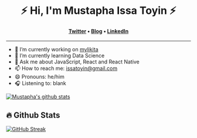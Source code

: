 <!--### Hi, there 👋 I'm Mustapha Issa Toyin-->
<h1 align="center">⚡️ Hi, I'm Mustapha Issa Toyin ⚡️</h1>
<h4 align="center"><a href="https://twitter.com/dev_emaitee">Twitter</a> &bull; <a href="https://medium.com/@mustaphaissatoyin">Blog</a> &bull; <a href="https://www.linkedin.com/in/mustapha-issa-toyin-67733489/">LinkedIn</a></h4>

----

- 🔭 I’m currently working on [mylikita](https://mylikita.clinic)
- 🌱 I’m currently learning Data Science
- 💬 Ask me about JavaScript, React and React Native
- 📫 How to reach me: [issatoyin@gmail.com](mailto:issatoyin@gmail.com)
- 😄 Pronouns: he/him
- 🎧 Listening to: blank

[![Mustapha's github stats](https://github-readme-stats.vercel.app/api?username=emaitee&count_private=true&show_icons=true&theme=radical)](https://github.com/emaitee/github-readme-stats)

<!--[![Top Langs](https://github-readme-stats.vercel.app/api/top-langs/?username=emaitee)](https://github.com/emaitee/github-readme-stats)-->
<!--
**emaitee/emaitee** is a ✨ _special_ ✨ repository because its `README.md` (this file) appears on your GitHub profile.sss

Here are some ideas to get you started:

- 
- 🌱 I’m currently learning ...
- 👯 I’m looking to collaborate on ...
- 🤔 I’m looking for help with ...
- 💬 Ask me about ...
- 📫 How to reach me: ...
- 😄 Pronouns: ...
- ⚡ Fun fact: ...
-->

<!-- Github Stats -->

## :fire: Github Stats

[![GitHub Streak](http://github-readme-streak-stats.herokuapp.com?user=emaitee&theme=merko&hide_border=true&border_radius=3&card_width=490)](https://git.io/streak-stats)
